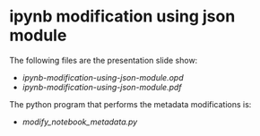 # ipynb modification using json module

The following files are the presentation slide show:
* *ipynb-modification-using-json-module.opd*
* *ipynb-modification-using-json-module.pdf*

The python program that performs the metadata modifications is:
* *modify_notebook_metadata.py*
